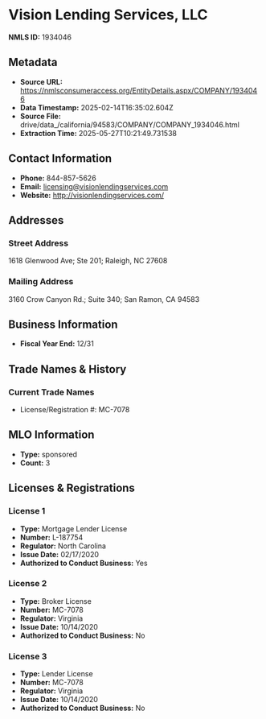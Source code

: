# Vision Lending Services, LLC

**NMLS ID:** 1934046

## Metadata
- **Source URL:** https://nmlsconsumeraccess.org/EntityDetails.aspx/COMPANY/1934046
- **Data Timestamp:** 2025-02-14T16:35:02.604Z
- **Source File:** drive/data_/california/94583/COMPANY/COMPANY_1934046.html
- **Extraction Time:** 2025-05-27T10:21:49.731538

## Contact Information
- **Phone:** 844-857-5626
- **Email:** licensing@visionlendingservices.com
- **Website:** http://visionlendingservices.com/

## Addresses
### Street Address
1618 Glenwood Ave; Ste 201; Raleigh, NC 27608

### Mailing Address
3160 Crow Canyon Rd.; Suite 340; San Ramon, CA 94583

## Business Information
- **Fiscal Year End:** 12/31

## Trade Names & History
### Current Trade Names
- License/Registration #: MC-7078

## MLO Information
- **Type:** sponsored
- **Count:** 3

## Licenses & Registrations

### License 1
- **Type:** Mortgage Lender License
- **Number:** L-187754
- **Regulator:** North Carolina
- **Issue Date:** 02/17/2020
- **Authorized to Conduct Business:** Yes

### License 2
- **Type:** Broker License
- **Number:** MC-7078
- **Regulator:** Virginia
- **Issue Date:** 10/14/2020
- **Authorized to Conduct Business:** No

### License 3
- **Type:** Lender License
- **Number:** MC-7078
- **Regulator:** Virginia
- **Issue Date:** 10/14/2020
- **Authorized to Conduct Business:** No
